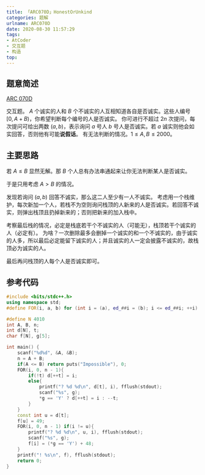```yaml
---
title: 「ARC070D」HonestOrUnkind
categories: 题解
urlname: ARC070D
date: 2020-08-30 11:57:29
tags:
- AtCoder
- 交互题
- 构造
top:
---
```


## 题意简述

[ARC 070D](https://atcoder.jp/contests/arc070/tasks/arc070_d)

交互题。
$A$ 个诚实的人和 $B$ 个不诚实的人互相知道各自是否诚实。这些人编号 $[0, A+B)$，你希望判断每个编号的人是否诚实。
你可进行不超过 $2n$ 次提问，每次提问可给出两数 $(a,b)$，表示询问 $a$ 号人 $b$ 号人是否诚实。若 $a$ 诚实则他会如实回答，否则他有可能**说假话**。
有无法判断的情况。$1\le A,B\le 2000$。

<!-- more -->

## 主要思路

若 $A\le B$ 显然无解。那 $B$ 个人总有办法串通起来让你无法判断某人是否诚实。

于是只用考虑 $A>B$ 的情况。

发现若询问 $(a, b)$ 回答不诚实，那么这二人至少有一人不诚实。
考虑用一个栈维护，每次新加一个人，若栈不为空则询问栈顶的人新来的人是否诚实。若回答不诚实，则弹出栈顶且扔掉新来的；否则把新来的加入栈中。

考察最后栈的情况，必定是栈底若干个不诚实的人（可能无），栈顶若干个诚实的人（必定有）。
为啥？一次删除最多会删掉一个诚实的和一个不诚实的，由于诚实的人多，所以最后必定能留下诚实的人；并且诚实的人一定会披露不诚实的，故栈顶必为诚实的人。

最后再问栈顶的人每个人是否诚实即可。

## 参考代码

```cpp
#include <bits/stdc++.h>
using namespace std;
#define FOR(i, a, b) for (int i = (a), ed_##i = (b); i <= ed_##i; ++i)

#define N 4010
int A, B, n;
int d[N], t;
char f[N], g[5];

int main() {
    scanf("%d%d", &A, &B);
    n = A + B;
    if(A <= B) return puts("Impossible"), 0;
    FOR(i, 0, n - 1){
        if(!t) d[++t] = i;
        else{
            printf("? %d %d\n", d[t], i), fflush(stdout);
            scanf("%s", g);
            *g == 'Y' ? d[++t] = i : --t;
        }
    }
    const int u = d[t];
    f[u] = 49;
    FOR(i, 0, n - 1) if(i != u){
        printf("? %d %d\n", u, i), fflush(stdout);
        scanf("%s", g);
        f[i] = (*g == 'Y') + 48;
    }
    printf("! %s\n", f), fflush(stdout);
    return 0;
}
```